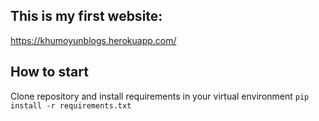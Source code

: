 ## This is my first website:

https://khumoyunblogs.herokuapp.com/

## How to start

Clone repository and install requirements in your virtual environment
`pip install -r requirements.txt`
